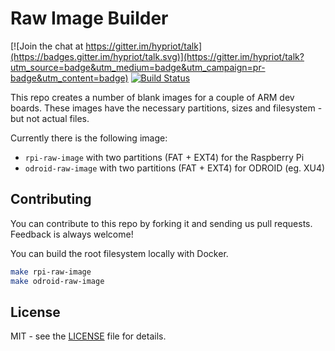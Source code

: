 # Raw Image Builder
[![Join the chat at https://gitter.im/hypriot/talk](https://badges.gitter.im/hypriot/talk.svg)](https://gitter.im/hypriot/talk?utm_source=badge&utm_medium=badge&utm_campaign=pr-badge&utm_content=badge)
[![Build Status](https://travis-ci.org/hypriot/image-builder-raw.svg)](https://travis-ci.org/hypriot/image-builder-raw)

This repo creates a number of blank images for a couple of ARM dev boards.
These images have the necessary partitions, sizes and filesystem - but not actual files.

Currently there is the following image:

* `rpi-raw-image` with two partitions (FAT + EXT4) for the Raspberry Pi
* `odroid-raw-image` with two partitions (FAT + EXT4) for ODROID (eg. XU4)

## Contributing

You can contribute to this repo by forking it and sending us pull requests. Feedback is always welcome!

You can build the root filesystem locally with Docker.

```bash
make rpi-raw-image
make odroid-raw-image
```


## License

MIT - see the [LICENSE](./LICENSE) file for details.
